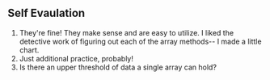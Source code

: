 ## Self Evaulation
1. They're fine! They make sense and are easy to utilize. I liked the detective work of figuring out each of the array methods-- I made a little chart. 
2. Just additional practice, probably!
3. Is there an upper threshold of data a single array can hold?
